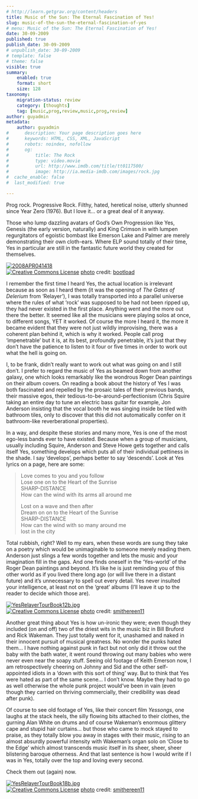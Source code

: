 ```yaml
---
# http://learn.getgrav.org/content/headers
title: Music of the Sun: The Eternal Fascination of Yes!
slug: music-of-the-sun-the-eternal-fascination-of-yes
# menu: Music of the Sun: The Eternal Fascination of Yes!
date: 30-09-2009
published: true
publish_date: 30-09-2009
# unpublish_date: 30-09-2009
# template: false
# theme: false
visible: true
summary:
    enabled: true
    format: short
    size: 128
taxonomy:
    migration-status: review
    category: [thoughts]
    tag: [music,prog,review,music,prog,review]
author: guyadmin
metadata:
    author: guyadmin
#      description: Your page description goes here
#      keywords: HTML, CSS, XML, JavaScript
#      robots: noindex, nofollow
#      og:
#          title: The Rock
#          type: video.movie
#          url: http://www.imdb.com/title/tt0117500/
#          image: http://ia.media-imdb.com/images/rock.jpg
#  cache_enable: false
#  last_modified: true

---
```


Prog rock. Progressive Rock. Filthy, hated, heretical noise, utterly shunned since Year Zero (1976). But I love it… or a great deal of it anyway.

Those who lump dazzling avatars of God’s Own Progression like Yes, Genesis (the early version, naturally) and King Crimson in with lumpen regurgitators of egoistic bombast like Emerson Lake and Palmer are merely demonstrating their own cloth-ears. Where ELP sound totally of their time, Yes in particular are still in the fantastic future world they created for themselves.

[![2008APR041418](http://farm4.static.flickr.com/3078/2386851096_b7bbb49a83_m.jpg)](http://www.flickr.com/photos/27164277@N00/2386851096/ "2008APR041418")  
[![Creative Commons License](http://guyjames.com/wp-content/plugins/photo-dropper/images/cc.png)](http://creativecommons.org/licenses/by-nc-nd/2.0/ "Attribution-NonCommercial-NoDerivs License") [photo](http://www.photodropper.com/photos/) credit: [bootload](http://www.flickr.com/photos/27164277@N00/2386851096/ "bootload")

I remember the first time I heard Yes, the actual location is irrelevant because as soon as I heard them (it was the opening of *The Gates of Delerium* from ‘Relayer’), I was totally transported into a parallel universe where the rules of what ‘rock’ was supposed to be had not been ripped up, they had never existed in the first place. Anything went and the more out there the better. It seemed like all the musicians were playing solos at once, to different songs, YET it worked. Of course the more I heard it, the more it became evident that they were not just wildly improvising, there was a coherent plan behind it, which is why it worked.  People call prog ‘impenetrable’ but it is, at its best, profoundly penetrable, it’s just that they don’t have the patience to listen to it four or five times in order to work out what the hell is going on.

I, to be frank, didn’t really want to work out what was going on and I still don’t. I prefer to regard the music of Yes as beamed down from another galaxy, one which looks remarkably like the wondrous Roger Dean paintings on their album covers. On reading a book about the history of Yes I was both fascinated and repelled by the prosaic tales of their previous bands, their massive egos, their tedious-to-be-around-perfectionism (Chris Squire taking an entire day to tune an electric bass guitar for example, Jon Anderson insisting that the vocal booth he was singing inside be tiled with bathroom tiles, only to discover that this did not automatically confer on it bathroom-like reverberational properties).

In a way, and despite these stories and many more, Yes is one of the most ego-less bands ever to have existed. Because when a group of musicians, usually including Squire, Anderson and Steve Howe gets together and calls itself Yes, something develops which puts all of their individual pettiness in the shade. I say ‘develops’, perhaps better to say ‘descends’. Look at Yes lyrics on a page, here are some:

> Love comes to you and you follow  
>  Lose one on to the Heart of the Sunrise  
>  SHARP-DISTANCE  
>  How can the wind with its arms all around me
> 
> Lost on a wave and then after  
>  Dream on on to the Heart of the Sunrise  
>  SHARP-DISTANCE  
>  How can the wind with so many around me  
>  lost in the city

Total rubbish, right? Well to my ears, when these words are sung they take on a poetry which would be unimaginable to someone merely reading them. Anderson just slings a few words together and lets the music and your imagination fill in the gaps. And one finds oneself in the ‘Yes-world’ of the Roger Dean paintings and beyond. It’s like he is just reminding you of this other world as if you lived there long ago (or will live there in a distant future) and it’s unnecessary to spell out every detail.  Yes never insulted your intelligence, at least not on the ‘great’ albums (I’ll leave it up to the reader to decide which those are).

[![YesRelayerTourBook12b.jpg](http://farm3.static.flickr.com/2487/3882881237_34eff53576.jpg)](http://www.flickr.com/photos/85473133@N00/3882881237/ "YesRelayerTourBook12b.jpg")  
[![Creative Commons License](http://guyjames.com/wp-content/plugins/photo-dropper/images/cc.png)](http://creativecommons.org/licenses/by-nc-nd/2.0/ "Attribution-NonCommercial-NoDerivs License") [photo](http://www.photodropper.com/photos/) credit: [smithereen11](http://www.flickr.com/photos/85473133@N00/3882881237/ "smithereen11")

Another great thing about Yes is how un-ironic they were; even though they included (on and off) two of the driest wits in the music biz in Bill Bruford and Rick Wakeman. They just totally went for it, unashamed and naked in their innocent pursuit of musical greatness. No wonder the punks hated them… I have nothing against punk in fact but not only did it throw out the baby with the bath water, it went round throwing out many babies who were never even near the soapy stuff. Seeing old footage of Keith Emerson now, I am retrospectively cheering on Johnny and Sid and the other self-appointed idiots in a ‘down with this sort of thing’ way. But to think that Yes were hated as part of the same scene… I don’t know. Maybe they had to go as well otherwise the whole punk project would’ve been in vain (even though they carried on thriving commercially, their credibility was dead after punk).

Of course to see old footage of Yes, like their concert film *Yessongs*, one laughs at the stack heels, the silly flowing bits attached to their clothes, the gurning Alan White on drums and of course Wakeman’s enormous glittery cape and stupid hair curtains… but those who came to mock stayed to praise, as they totally blow you away in stages with their music, rising to an almost absurdly powerful intensity with Wakeman’s organ solo on ‘Close to the Edge’ which almost transcends music itself in its sheer, sheer, sheer blistering baroque otherness. And that last sentence is how I would write if I was in Yes, totally over the top and loving every second.

Check them out (again) now.

[![YesRelayerTourBook18b.jpg](http://farm3.static.flickr.com/2587/3883680394_c03227d55c_m.jpg)](http://www.flickr.com/photos/85473133@N00/3883680394/ "YesRelayerTourBook18b.jpg")  
[![Creative Commons License](http://guyjames.com/wp-content/plugins/photo-dropper/images/cc.png)](http://creativecommons.org/licenses/by-nc-nd/2.0/ "Attribution-NonCommercial-NoDerivs License") [photo](http://www.photodropper.com/photos/) credit: [smithereen11](http://www.flickr.com/photos/85473133@N00/3883680394/ "smithereen11")